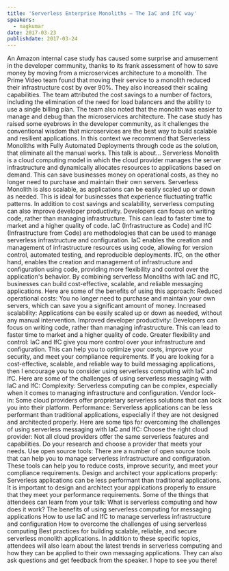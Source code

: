 ```yaml
---
title: 'Serverless Enterprise Monoliths – The IaC and IfC way'
speakers:
  - nagkumar
date: 2017-03-23
publishdate: 2017-03-24
---
```




An Amazon internal case study has caused some surprise and amusement in the developer community, thanks to its frank assessment of how to save money by moving from a microservices architecture to a monolith.
The Prime Video team found that moving their service to a monolith reduced their infrastructure cost by over 90%. They also increased their scaling capabilities.
The team attributed the cost savings to a number of factors, including the elimination of the need for load balancers and the ability to use a single billing plan.
The team also noted that the monolith was easier to manage and debug than the microservices architecture.
The case study has raised some eyebrows in the developer community, as it challenges the conventional wisdom that microservices are the best way to build scalable and resilient applications. In this context we recommend that Serverless Monoliths with Fully Automated Deployments through code as the solution, that eliminate all the manual works. 
This talk is about...
Serverless Monolith is a cloud computing model in which the cloud provider manages the server infrastructure and dynamically allocates resources to applications based on demand. This can save businesses money on operational costs, as they no longer need to purchase and maintain their own servers.
Serverless Monolith is also scalable, as applications can be easily scaled up or down as needed. This is ideal for businesses that experience fluctuating traffic patterns.
In addition to cost savings and scalability, serverless computing can also improve developer productivity. Developers can focus on writing code, rather than managing infrastructure. This can lead to faster time to market and a higher quality of code.
IaC (Infrastructure as Code) and IfC (Infrastructure from Code) are methodologies that can be used to manage serverless infrastructure and configuration. IaC enables the creation and management of infrastructure resources using code, allowing for version control, automated testing, and reproducible deployments. IfC, on the other hand, enables the creation and management of infrastructure and configuration using code, providing more flexibility and control over the application's behavior.
By combining serverless Monoliths with IaC and IfC, businesses can build cost-effective, scalable, and reliable messaging applications. Here are some of the benefits of using this approach:
Reduced operational costs: You no longer need to purchase and maintain your own servers, which can save you a significant amount of money.
Increased scalability: Applications can be easily scaled up or down as needed, without any manual intervention.
Improved developer productivity: Developers can focus on writing code, rather than managing infrastructure. This can lead to faster time to market and a higher quality of code.
Greater flexibility and control: IaC and IfC give you more control over your infrastructure and configuration. This can help you to optimize your costs, improve your security, and meet your compliance requirements.
If you are looking for a cost-effective, scalable, and reliable way to build messaging applications, then I encourage you to consider using serverless computing with IaC and IfC.
Here are some of the challenges of using serverless messaging with IaC and IfC:
Complexity: Serverless computing can be complex, especially when it comes to managing infrastructure and configuration.
Vendor lock-in: Some cloud providers offer proprietary serverless solutions that can lock you into their platform.
Performance: Serverless applications can be less performant than traditional applications, especially if they are not designed and architected properly.
Here are some tips for overcoming the challenges of using serverless messaging with IaC and IfC:
Choose the right cloud provider: Not all cloud providers offer the same serverless features and capabilities. Do your research and choose a provider that meets your needs.
Use open source tools: There are a number of open source tools that can help you to manage serverless infrastructure and configuration. These tools can help you to reduce costs, improve security, and meet your compliance requirements.
Design and architect your applications properly: Serverless applications can be less performant than traditional applications. It is important to design and architect your applications properly to ensure that they meet your performance requirements.
Some of the things that attendees can learn from your talk:
What is serverless computing and how does it work?
The benefits of using serverless computing for messaging applications
How to use IaC and IfC to manage serverless infrastructure and configuration
How to overcome the challenges of using serverless computing
Best practices for building scalable, reliable, and secure serverless monolith applications.
In addition to these specific topics, attendees will also learn about the latest trends in serverless computing and how they can be applied to their own messaging applications. They can also ask questions and get feedback from the speaker.
I hope to see you there!



